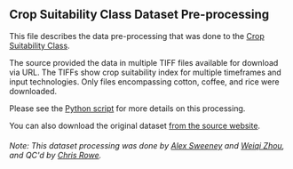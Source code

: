 ## Crop Suitability Class Dataset Pre-processing
This file describes the data pre-processing that was done to the [Crop Suitability Class](https://gaez-data-portal-hqfao.hub.arcgis.com/pages/theme-details-theme-4).

The source provided the data in multiple TIFF files available for download via URL. The TIFFs show crop suitability index for multiple timeframes and input technologies. Only files encompassing cotton, coffee, and rice were downloaded.

Please see the [Python script](https://github.com/resource-watch/data-pre-processing/blob/master/foo_067_rw0_global_crop_suitability_class/foo_067_rw0_global_crop_suitability_class_processing.py) for more details on this processing.

You can also download the original dataset [from the source website](https://gaez-data-portal-hqfao.hub.arcgis.com/pages/data-viewer).

###### Note: This dataset processing was done by [Alex Sweeney](https://github.com/alxswny) and [Weiqi Zhou](https://www.wri.org/profile/weiqi-zhou), and QC'd by [Chris Rowe](https://www.wri.org/profile/chris-rowe).
